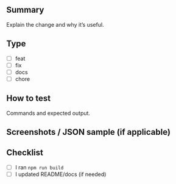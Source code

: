 ## Summary

Explain the change and why it’s useful.

## Type

- [ ] feat
- [ ] fix
- [ ] docs
- [ ] chore

## How to test

Commands and expected output.

## Screenshots / JSON sample (if applicable)

## Checklist

- [ ] I ran `npm run build`
- [ ] I updated README/docs (if needed)
